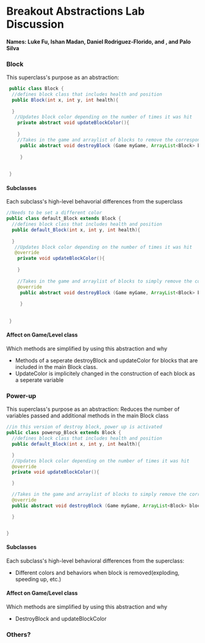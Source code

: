 # Breakout Abstractions Lab Discussion

#### Names: Luke Fu, Ishan Madan, Daniel Rodriguez-Florido, and , and Palo Silva

### Block

This superclass's purpose as an abstraction:

```java
 public class Block {
  //defines block class that includes health and position
  public Block(int x, int y, int health){
    
  }
   //Updates block color depending on the number of times it was hit
    private abstract void updateBlockColor(){
      
    }
    //Takes in the game and arraylist of blocks to remove the corresponding block to the root
     public abstract void destroyBlock (Game myGame, ArrayList<Block> blocks){
      
     }
     
  
 }
```

#### Subclasses

Each subclass's high-level behavorial differences from the superclass

```java
//Needs to be set a different color 
public class default_Block extends Block {
  //defines block class that includes health and position
  public default_Block(int x, int y, int health){
    
  }
   //Updates block color depending on the number of times it was hit
   @override
    private void updateBlockColor(){
      
    }
    
    //Takes in the game and arraylist of blocks to simply remove the corresponding block to the root
    @override
     public abstract void destroyBlock (Game myGame, ArrayList<Block> blocks){
      
     }
     
  
 }
```

#### Affect on Game/Level class

Which methods are simplified by using this abstraction and why

* Methods of a seperate destroyBlock and updateColor for blocks that are included in the main Block
  class.
* UpdateColor is implicitely changed in the construction of each block as a seperate variable

### Power-up

This superclass's purpose as an abstraction: Reduces the number of variables passed and additional
methods in the main Block class

```java
//in this version of destroy block, power up is activated
public class powerup_Block extends Block {
  //defines block class that includes health and position
  public default_Block(int x, int y, int health){

  }
  //Updates block color depending on the number of times it was hit
  @override
  private void updateBlockColor(){

  }

  //Takes in the game and arraylist of blocks to simply remove the corresponding block to the root
  @override
  public abstract void destroyBlock (Game myGame, ArrayList<Block> blocks){

  }


}
```

#### Subclasses

Each subclass's high-level behavioral differences from the superclass:

* Different colors and behaviors when block is removed(exploding, speeding up, etc.)

#### Affect on Game/Level class

Which methods are simplified by using this abstraction and why

* DestroyBlock and updateBlockColor

### Others?
